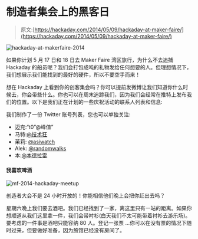 # 制造者集会上的黑客日

> 原文:[https://hackaday.com/2014/05/09/hackaday-at-maker-faire/](https://hackaday.com/2014/05/09/hackaday-at-maker-faire/)

![hackaday-at-makerfaire-2014](../Images/5d9f1cd0a51eb09d59fa659bc9f278b5.png)

如果你计划 5 月 17 日和 18 日去 Maker Faire 湾区旅行，为什么不去追捕 Hackaday 的船员呢？我们会打包成吨的礼物发给任何想要的人。但理想情况下，我们想展示我们能找到的最好的硬件，所以不要空手而来！

想在 Hackaday 上看到你的创客集会吗？你可以提前发微博让我们知道你什么时候去，你会带些什么。你也可以在周末追踪我们，因为我们会经常在推特上发布我们的位置。以下是我们正在计划的一些庆祝活动的联系人列表和信息:

我们制作了一份 Twitter 账号列表，您也可以单独关注:

*   迈克:“t0”@峰值”
*   马特:[@技术狂](https://twitter.com/technolomaniac)
*   茉莉: [@asiwatch](https://twitter.com/asiwatch)
*   Alek: [@randomwalks](https://twitter.com/randomwalks)
*   本:[@本德拉雷](https://twitter.com/BenDelarre)

#### 我喜欢啤酒

![mf-2014-hackaday-meetup](../Images/add849ae90e40eb81c02cc9fc235514d.png)

创造者大会不是 24 小时开放的！你能相信他们晚上会把你赶出去吗？

星期六晚上我们要去酒吧。我们已经找到了一家，离这里只有一站的距离。如果你想顺道从我们这里拿一件，我们会带衬衫(白天我们不太可能带着衬衫去游乐场)。要考虑的一件事是酒吧只能容纳 80 人。登记一张票 …你可以在没有票的情况下随时过来，但要做好准备，因为旅馆已经没有房间了。